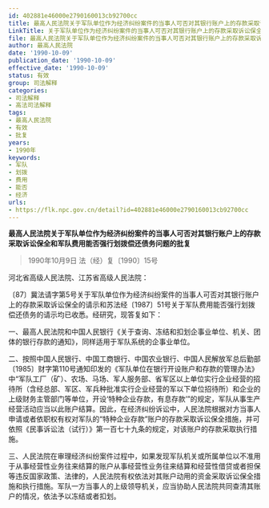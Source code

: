 ```yaml
---
id: 402881e46000e2790160013cb92700cc
title: 最高人民法院关于军队单位作为经济纠纷案件的当事人可否对其银行账户上的存款采取诉讼保全和军队费用能否强行划拨偿还债务问题的批复
LinkTitle: 关于军队单位作为经济纠纷案件的当事人可否对其银行账户上的存款采取诉讼保全和军队费用能否强行划拨偿还债务问题的批复
file: 最高人民法院关于军队单位作为经济纠纷案件的当事人可否对其银行账户上的存款采取诉讼保全和军队费用能否强行划拨偿还债务问题的批复_1990100_402881e46000e2790160013cb92700cc.docx
author: 最高人民法院
date: '1990-10-09'
publication_date: '1990-10-09'
effective_date: '1990-10-09'
status: 有效
group: 司法解释
categories:
- 司法解释
- 高法司法解释
tags:
- 最高人民法院
- 有效
- 批复
years:
- 1990年
keywords:
- 军队
- 划拨
- 费用
- 能否
- 经济
urls:
- https://flk.npc.gov.cn/detail?id=402881e46000e2790160013cb92700cc
---
```


**最高人民法院关于军队单位作为经济纠纷案件的当事人可否对其银行账户上的存款采取诉讼保全和军队费用能否强行划拨偿还债务问题的批复**

> 1990年10月9日 法（经）复〔1990〕15号

河北省高级人民法院、江苏省高级人民法院：

〔87〕冀法请字第5号关于军队单位作为经济纠纷案件的当事人可否对其银行账户上的存款采取诉讼保全的请示和苏法经〔1987〕51号关于军队费用能否强行划拨偿还债务的请示均已收悉。经研究，现答复如下：

一、最高人民法院和中国人民银行《关于查询、冻结和扣划企事业单位、机关、团体的银行存款的通知》，同样适用于军队系统的企事业单位。

二、按照中国人民银行、中国工商银行、中国农业银行、中国人民解放军总后勤部〔1985〕财字第110号通知印发的《军队单位在银行开设账户和存款的管理办法》中“军队工厂（矿）、农场、马场、军人服务部、省军区以上单位实行企业经营的招待所（含经总部、军区、军兵种批准实行企业经营的军以下单位招待所）和企业的上级财务主管部门等单位，开设‘特种企业存款，有息存款’”的规定，军队从事生产经营活动应当以此账户结算。因此，在经济纠纷诉讼中，人民法院根据对方当事人申请或者依职权有权对军队的“特种企业存款”账户的存款采取诉讼保全措施，并可依照《民事诉讼法（试行）》第一百七十九条的规定，对该账户的存款采取执行措施。

三、人民法院在审理经济纠纷案件过程中，如果发现军队机关或所属单位以不准用于从事经营性业务往来结算的账户从事经营性业务往来结算和经营性借贷或者担保等违反国家政策、法律的，人民法院有权依法对其账户动用的资金采取诉讼保全措施和执行措施。军队一方当事人的上级领导机关，应当协助人民法院共同查清其账户的情况，依法予以冻结或者扣划。
